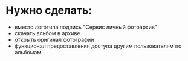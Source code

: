 # Нужно сделать:

- вместо логотипа подпись "Сервис личный фотоархив"
- скачать альбом в архиве
- открыть оригинал фотографии
- функционал предоставления доступа другим пользователям по альбомам